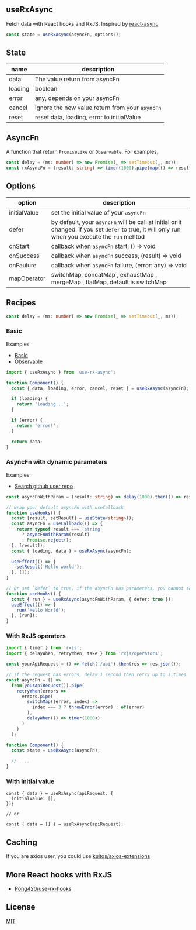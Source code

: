 ## useRxAsync

Fetch data with React hooks and RxJS. Inspired by [react-async](https://github.com/async-library/react-async)

```js
const state = useRxAsync(asyncFn, options?);
```

## State

| name    | description                                     |
| ------- | ----------------------------------------------- |
| data    | The value return from asyncFn                   |
| loading | boolean                                         |
| error   | any, depends on your asyncFn                    |
| cancel  | ignore the new value return from your `asyncFn` |
| reset   | reset data, loading, error to initialValue      |

## AsyncFn

A function that return `PromiseLike` or `Observable`. For examples,

```ts
const delay = (ms: number) => new Promise(_ => setTimeout(_, ms));
const rxAsyncFn = (result: string) => timer(1000).pipe(map(() => result));
```

## Options

| option       | description                                                                                                                                      |
| ------------ | ------------------------------------------------------------------------------------------------------------------------------------------------ |
| initialValue | set the initial value of your `asyncFn`                                                                                                          |
| defer        | by default, your `asyncFn` will be call at initial or it changed. if you set `defer` to true, it will only run when you execute the `run` mehtod |
| onStart      | callback when `asyncFn` start, () => void                                                                                                        |
| onSuccess    | callback when `asyncFn` success, (result) => void                                                                                                |
| onFaulure    | callback when `asyncFn` failure, (error: any) => void                                                                                            |
| mapOperator  | switchMap, concatMap , exhaustMap , mergeMap , flatMap, default is switchMap                                                                     |

## Recipes

```ts
const delay = (ms: number) => new Promise(_ => setTimeout(_, ms));
```

### Basic

Examples

- [Basic](https://stackblitz.com/edit/use-rx-async-basic)
- [Observable](https://stackblitz.com/edit/use-rx-async-observable)

```js
import { useRxAsync } from 'use-rx-async';

function Component() {
  const { data, loading, error, cancel, reset } = useRxAsync(asyncFn);

  if (loading) {
    return 'loading...';
  }

  if (error) {
    return 'error!';
  }

  return data;
}
```

### AsyncFn with dynamic parameters

Examples

- [Search github user repo](https://stackblitz.com/edit/use-rx-async-dynamic)

```ts
const asyncFnWithParam = (result: string) => delay(1000).then(() => result);

// wrap your default asyncFn with useCallback
function useHooks() {
  const [result, setResult] = useState<string>();
  const asyncFn = useCallback(() => {
    return typeof result === 'string'
      ? asyncFnWithParam(result)
      : Promise.reject();
  }, [result]);
  const { loading, data } = useRxAsync(asyncFn);

  useEffect(() => {
    setResult('Hello world');
  }, []);
}

// Or set `defer` to true, if the asyncFn has parameters, you cannot set defer to false / undefined.
function useHooks() {
  const { run } = useRxAsync(asyncFnWithParam, { defer: true });
  useEffect(() => {
    run('Hello World');
  }, [run]);
}
```

### With RxJS operators

```ts
import { timer } from 'rxjs';
import { delayWhen, retryWhen, take } from 'rxjs/operators';

const yourApiRequest = () => fetch('/api').then(res => res.json());

// if the request has errors, delay 1 second then retry up to 3 times
const asyncFn = () =>
  from(yourApiRequest()).pipe(
    retryWhen(errors =>
      errors.pipe(
        switchMap((error, index) =>
          index === 3 ? throwError(error) : of(error)
        ),
        delayWhen(() => timer(1000))
      )
    )
  );

function Component() {
  const state = useRxAsync(asyncFn);

  // ....
}
```

### With initial value

```tsx
const { data } = useRxAsync(apiRequest, {
  initialValue: [],
});

// or

const { data = [] } = useRxAsync(apiRequest);
```

## Caching

If you are axios user, you could use [kuitos/axios-extensions](https://github.com/kuitos/axios-extensions)

## More React hooks with RxJS

- [Pong420/use-rx-hooks](https://github.com/Pong420/use-rx-hooks)

## License

[MIT](./LICENSE)
